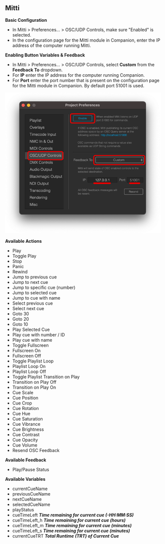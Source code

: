 ## Mitti

**Basic Configuration**

- In Mitti > Preferences... > OSC/UDP Controls, make sure "Enabled" is selected.
- In the configuration page for the Mitti module in Companion, enter the IP address of the computer running Mitti.

**Enabling Button Variables & Feedback**

- In Mitti > Preferences... > OSC/UDP Controls, select **Custom** from the **Feedback To** dropdown.
- For **IP** enter the IP address for the computer running Companion.
- For **Port** enter the port number that is present on the configuration page for the Mitti module in Companion. By default port 51001 is used.

![Mitti](images/mitti.png?raw=true 'Mitti')

**Available Actions**

- Play
- Toggle Play
- Stop
- Panic
- Rewind
- Jump to previous cue
- Jump to next cue
- Jump to specific cue (number)
- Jump to selected cue
- Jump to cue with name
- Select previous cue
- Select next cue
- Goto 30
- Goto 20
- Goto 10
- Play Selected Cue
- Play cue with number / ID
- Play cue with name
- Toggle Fullscreen
- Fullscreen On
- Fullscreen Off
- Toggle Playlist Loop
- Playlist Loop On
- Playlist Loop Off
- Toggle Playlist Transition on Play
- Transition on Play Off
- Transition on Play On
- Cue Scale
- Cue Position
- Cue Crop
- Cue Rotation
- Cue Hue
- Cue Saturation
- Cue Vibrance
- Cue Brightness
- Cue Contrast
- Cue Opacity
- Cue Volume
- Resend OSC Feedback

**Available Feedback**

- Play/Pause Status

**Available Variables**

- currentCueName
- previousCueName
- nextCueName
- selectedCueName
- playStatus
- cueTimeLeft **_Time remaining for current cue (-HH:MM:SS)_**
- cueTimeLeft_h **_Time remaining for current cue (hours)_**
- cueTimeLeft_m **_Time remaining for current cue (minutes)_**
- cueTimeLeft_s **_Time remaining for current cue (minutes)_**
- currentCueTRT **_Total Runtime (TRT) of Current Cue_**
